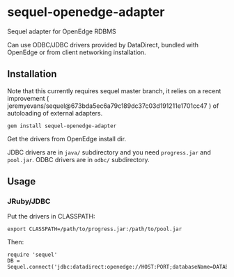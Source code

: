 sequel-openedge-adapter
=======================

Sequel adapter for OpenEdge RDBMS

Can use ODBC/JDBC drivers provided by DataDirect, bundled with OpenEdge or
from client networking installation.

## Installation

Note that this currently requires sequel master branch, it relies on a recent
improvement ( jeremyevans/sequel@673bda5ec6a79c189dc37c03d191211e1701cc47 ) of
autoloading of external adapters.

    gem install sequel-openedge-adapter

Get the drivers from OpenEdge install dir.

JDBC drivers are in `java/` subdirectory and you need `progress.jar` and
`pool.jar`.  ODBC drivers are in `odbc/` subdirectory.

## Usage

### JRuby/JDBC

Put the drivers in CLASSPATH:

    export CLASSPATH=/path/to/progress.jar:/path/to/pool.jar

Then:

    require 'sequel'
    DB = Sequel.connect('jdbc:datadirect:openedge://HOST:PORT;databaseName=DATABASE;user=USER')
